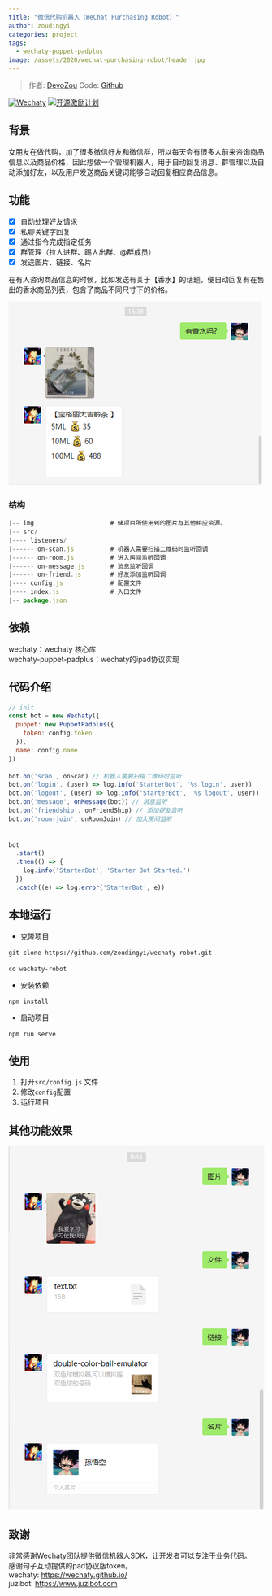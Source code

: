 ```yaml
---
title: "微信代购机器人（WeChat Purchasing Robot）"
author: zoudingyi
categories: project
tags:
  - wechaty-puppet-padplus
image: /assets/2020/wechat-purchasing-robot/header.jpg
---
```


> 作者: [DevoZou](https://github.com/zoudingyi/)
> Code: [Github](https://github.com/zoudingyi/wechaty-robot)

[![Wechaty](https://img.shields.io/badge/Powered%20By-Wechaty-green.svg#align=left&display=inline&height=20&margin=%5Bobject%20Object%5D&originHeight=20&originWidth=132&status=done&style=none&width=132)](https://github.com/wechaty/wechaty)
[![开源激励计划](https://img.shields.io/badge/Wechaty-%E5%BC%80%E6%BA%90%E6%BF%80%E5%8A%B1%E8%AE%A1%E5%88%92-green.svg#align=left&display=inline&height=20&margin=%5Bobject%20Object%5D&originHeight=20&originWidth=134&status=done&style=none&width=134)](https://github.com/juzibot/Welcome/wiki/Everything-about-Wechaty)

## 背景

女朋友在做代购，加了很多微信好友和微信群，所以每天会有很多人前来咨询商品信息以及商品价格，因此想做一个管理机器人，用于自动回复消息、群管理以及自动添加好友，以及用户发送商品关键词能够自动回复相应商品信息。

## 功能

- [x] 自动处理好友请求
- [x] 私聊关键字回复
- [x] 通过指令完成指定任务
- [x] 群管理（拉人进群、踢人出群、@群成员）
- [x] 发送图片、链接、名片

在有人咨询商品信息的时候，比如发送有关于【香水】的话题，便自动回复有在售出的香水商品列表，包含了商品不同尺寸下的价格。

![效果图](/assets/2020/wechat-purchasing-robot/sell.png)

### 结构

```js
|-- img                     # 储项目所使用到的图片与其他相应资源。
|-- src/
|---- listeners/
|------ on-scan.js          # 机器人需要扫描二维码时监听回调
|------ on-room.js          # 进入房间监听回调
|------ on-message.js       # 消息监听回调
|------ on-friend.js        # 好友添加监听回调
|---- config.js             # 配置文件
|---- index.js              # 入口文件
|-- package.json
```

## 依赖

wechaty：wechaty 核心库  
wechaty-puppet-padplus：wechaty的ipad协议实现

## 代码介绍

```javascript
// init
const bot = new Wechaty({
  puppet: new PuppetPadplus({
    token: config.token
  }),
  name: config.name
})

bot.on('scan', onScan) // 机器人需要扫描二维码时监听
bot.on('login', (user) => log.info('StarterBot', '%s login', user))
bot.on('logout', (user) => log.info('StarterBot', '%s logout', user))
bot.on('message', onMessage(bot)) // 消息监听
bot.on('friendship', onFriendShip) // 添加好友监听
bot.on('room-join', onRoomJoin) // 加入房间监听


bot
  .start()
  .then(() => {
    log.info('StarterBot', 'Starter Bot Started.')
  })
  .catch((e) => log.error('StarterBot', e))

```

## 本地运行

- 克隆项目

```shell
git clone https://github.com/zoudingyi/wechaty-robot.git

cd wechaty-robot
```

- 安装依赖

```shell
npm install
```

- 启动项目

```shell
npm run serve
```

## 使用

1. 打开`src/config.js` 文件
2. 修改`config`配置
3. 运行项目

## 其他功能效果

![效果图](/assets/2020/wechat-purchasing-robot/chat.png)

## 致谢

非常感谢Wechaty团队提供微信机器人SDK，让开发者可以专注于业务代码。  
感谢句子互动提供的pad协议版token。  
wechaty: <https://wechaty.github.io/>  
juzibot: <https://www.juzibot.com>
